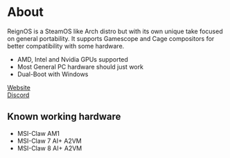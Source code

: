 # About
ReignOS is a SteamOS like Arch distro but with its own unique take focused on general portability. It supports Gamescope and Cage compositors for better compatibility with some hardware.

* AMD, Intel and Nvidia GPUs supported
* Most General PC hardware should just work
* Dual-Boot with Windows

[Website](http://reign-studios.com/ReignOS/)<br>
[Discord](https://disboard.org/server/1344845464175902750)

## Known working hardware
* MSI-Claw AM1
* MSI-Claw 7 AI+ A2VM
* MSI-Claw 8 AI+ A2VM